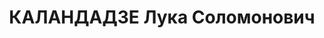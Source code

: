 ---
title: КАЛАНДАДЗЕ Лука Соломонович
description: "Род. в 1895, Чохатаурский район, с. Янети. Род занятий: до ареста директор\
  \ Горийского МТС. \n  Осужден Тройкой при НКВД ГССР 07.12.1937. Мера наказания:\
  \ расстрел с конфискацией личного имущества. Дата расстрела: 27.01.1938"
---